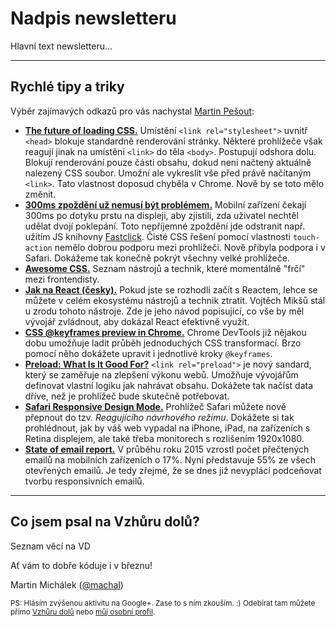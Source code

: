 # Nadpis newsletteru

Hlavní text newsletteru...

---

## Rychlé tipy a&nbsp;triky

Výběr zajímavých odkazů pro vás nachystal [Martin Pešout](http://www.twitter.com/martinpesout):

- **[The future of loading CSS.](https://jakearchibald.com/2016/link-in-body/)** Umístění `<link rel="stylesheet">` uvnitř `<head>` blokuje standardně renderování stránky. Některé prohlížeče však reagují jinak na umístění `<link>` do těla `<body>`. Postupují odshora dolu. Blokují renderování pouze části obsahu, dokud není načtený aktuálně nalezený CSS soubor. Umožní ale vykreslit vše před právě načítaným `<link>`. Tato vlastnost doposud chyběla v Chrome. Nově by se toto mělo změnit.
- **[300ms zpoždění už nemusí být problémem.](https://gist.github.com/gajus/bbf06ea2e37047b01e70)** Mobilní zařízení čekají 300ms po dotyku prstu na displeji, aby zjistili, zda uživatel nechtěl udělat dvojí poklepání. Toto nepříjemné zpoždění jde odstranit např. užitím JS knihovny [Fastclick](https://github.com/ftlabs/fastclick). Čisté CSS řešení pomocí vlastnosti `touch-action` nemělo dobrou podporu mezi prohlížeči. Nově přibyla podpora i v Safari. Dokážeme tak konečně pokrýt všechny velké prohlížeče.
- **[Awesome CSS.](https://github.com/sindresorhus/awesome)** Seznam nástrojů a technik, které momentálně "frčí" mezi frontendisty.
- **[Jak na React (česky).](https://github.com/petehunt/react-howto/blob/master/README-cs.md)** Pokud jste se rozhodli začít s Reactem, lehce se můžete v celém ekosystému nástrojů a technik ztratit. Vojtěch Mikšů stál u zrodu tohoto nástroje. Zde je jeho návod popisující, co vše by měl vývojář zvládnout, aby dokázal React efektivně využít.
- **[CSS @keyframes preview in Chrome.](https://twitter.com/ChromeDevTools/status/694966453376675840)** Chrome DevTools již nějakou dobu umožňuje ladit průběh jednoduchých CSS transformací. Brzo pomocí něho dokážete upravit i jednotlivé kroky `@keyframes`.
- **[Preload: What Is It Good For?](https://www.smashingmagazine.com/2016/02/preload-what-is-it-good-for/)** `<link rel="preload">` je nový sandard, který se zaměřuje na zlepšení výkonu webů. Umožňuje vývojářům definovat vlastní logiku jak nahrávat obsahu. Dokážete tak načíst data dříve, než je prohlížeč bude skutečně potřebovat.
- **[Safari Responsive Design Mode.](http://www.macobserver.com/tmo/article/safari-9-using-responsive-design-mode)** Prohlížeč Safari můžete nově přepnout do tzv. *Reagujícího návrhového režimu*. Dokážete si tak prohlédnout, jak by váš web vypadal na iPhone, iPad, na zařízeních s Retina displejem, ale také třeba monitorech s rozlišením 1920x1080.
- **[State of email report.](https://litmus.com/lp/2016-state-of-email-report)** V průběhu roku 2015 vzrostl počet přečtených emailů na mobilních zařízeních o 17%. Nyní představuje 55% ze všech otevřených emailů. Je tedy zřejmé, že se dnes již nevyplácí podceňovat tvorbu responsivních emailů.

---

## Co jsem psal na Vzhůru&nbsp;dolů?

Seznam věcí na VD

Ať vám to dobře kóduje i v březnu!

Martin Michálek ([@machal](http://www.twitter.com/machal))

<small>PS: Hlásím zvýšenou aktivitu na Google+. Zase to s ním zkouším. :) Odebírat tam můžete přímo  [Vzhůru dolů](https://plus.google.com/b/109221560773963108322/+VzhurudoluCz/posts) nebo [můj osobní profil](https://plus.google.com/u/0/+MartinMich%C3%A1lek).</small>
